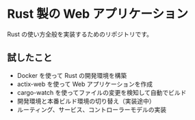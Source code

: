 # Rust 製の Web アプリケーション

Rust の使い方全般を実装するためのリポジトリです。

## 試したこと

- Docker を使って Rust の開発環境を構築
- actix-web を使って Web アプリケーションを作成
- cargo-watch を使ってファイルの変更を検知して自動でビルド
- 開発環境と本番ビルド環境の切り替え（実装途中）
- ルーティング、サービス、コントローラーモデルの実装
